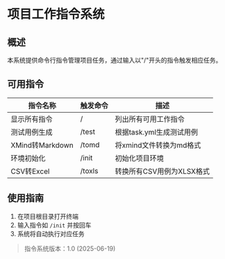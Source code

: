 # 项目工作指令系统

## 概述
本系统提供命令行指令管理项目任务，通过输入以"/"开头的指令触发相应任务。

## 可用指令
| 指令名称 | 触发命令 | 描述 |
|----------|----------|------|
| 显示所有指令 | / | 列出所有可用工作指令 |
| 测试用例生成 | /test | 根据task.yml生成测试用例 |
| XMind转Markdown | /tomd | 将xmind文件转换为md格式 |
| 环境初始化 | /init | 初始化项目环境 |
| CSV转Excel | /toxls | 转换所有CSV用例为XLSX格式 |

## 使用指南
1. 在项目根目录打开终端
2. 输入指令如 `/init` 并按回车
3. 系统将自动执行对应任务

> 指令系统版本：1.0 (2025-06-19)